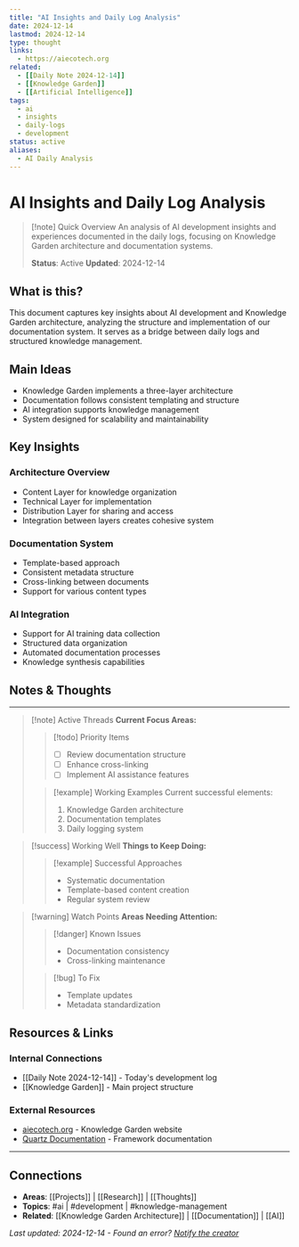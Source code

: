 ```yaml
---
title: "AI Insights and Daily Log Analysis"
date: 2024-12-14
lastmod: 2024-12-14
type: thought
links:
  - https://aiecotech.org
related:
  - [[Daily Note 2024-12-14]]
  - [[Knowledge Garden]]
  - [[Artificial Intelligence]]
tags:
  - ai
  - insights
  - daily-logs
  - development
status: active
aliases:
  - AI Daily Analysis
---
```


# AI Insights and Daily Log Analysis

>[!note] Quick Overview
>An analysis of AI development insights and experiences documented in the daily logs, focusing on Knowledge Garden architecture and documentation systems.
>
>**Status**: Active
>**Updated**: 2024-12-14

## What is this?
This document captures key insights about AI development and Knowledge Garden architecture, analyzing the structure and implementation of our documentation system. It serves as a bridge between daily logs and structured knowledge management.

## Main Ideas
- Knowledge Garden implements a three-layer architecture
- Documentation follows consistent templating and structure
- AI integration supports knowledge management
- System designed for scalability and maintainability

## Key Insights

### Architecture Overview
- Content Layer for knowledge organization
- Technical Layer for implementation
- Distribution Layer for sharing and access
- Integration between layers creates cohesive system

### Documentation System
- Template-based approach
- Consistent metadata structure
- Cross-linking between documents
- Support for various content types

### AI Integration
- Support for AI training data collection
- Structured data organization
- Automated documentation processes
- Knowledge synthesis capabilities

## Notes & Thoughts
---
>[!note] Active Threads
>**Current Focus Areas:**
>>[!todo] Priority Items
>>- [ ] Review documentation structure
>>- [ ] Enhance cross-linking
>>- [ ] Implement AI assistance features
>
>>[!example] Working Examples
>>Current successful elements:
>>1. Knowledge Garden architecture
>>2. Documentation templates
>>3. Daily logging system

>[!success] Working Well
>**Things to Keep Doing:**
>>[!example] Successful Approaches
>>- Systematic documentation
>>- Template-based content creation
>>- Regular system review

>[!warning] Watch Points
>**Areas Needing Attention:**
>>[!danger] Known Issues
>>- Documentation consistency
>>- Cross-linking maintenance
>
>>[!bug] To Fix
>>- Template updates
>>- Metadata standardization

## Resources & Links
### Internal Connections
- [[Daily Note 2024-12-14]] - Today's development log
- [[Knowledge Garden]] - Main project structure

### External Resources
- [aiecotech.org](https://aiecotech.org) - Knowledge Garden website
- [Quartz Documentation](https://quartz.jzhao.xyz/) - Framework documentation

---
## Connections
- **Areas**: [[Projects]] | [[Research]] | [[Thoughts]]
- **Topics**: #ai | #development | #knowledge-management
- **Related**: [[Knowledge Garden Architecture]] | [[Documentation]] | [[AI]]

*Last updated: 2024-12-14 - Found an error? [Notify the creator](https://solo.to/thecoffeejesus)*
